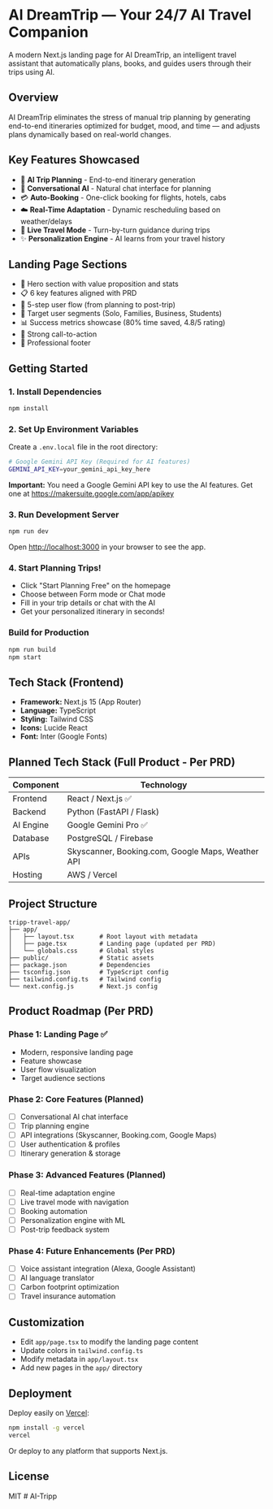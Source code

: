 # AI DreamTrip — Your 24/7 AI Travel Companion

A modern Next.js landing page for AI DreamTrip, an intelligent travel assistant that automatically plans, books, and guides users through their trips using AI.

## Overview

AI DreamTrip eliminates the stress of manual trip planning by generating end-to-end itineraries optimized for budget, mood, and time — and adjusts plans dynamically based on real-world changes.

## Key Features Showcased

- 🧠 **AI Trip Planning** - End-to-end itinerary generation
- 💬 **Conversational AI** - Natural chat interface for planning
- 💳 **Auto-Booking** - One-click booking for flights, hotels, cabs
- ☁️ **Real-Time Adaptation** - Dynamic rescheduling based on weather/delays
- 🧭 **Live Travel Mode** - Turn-by-turn guidance during trips
- ✨ **Personalization Engine** - AI learns from your travel history

## Landing Page Sections

- 🎯 Hero section with value proposition and stats
- 📋 6 key features aligned with PRD
- 🔄 5-step user flow (from planning to post-trip)
- 👥 Target user segments (Solo, Families, Business, Students)
- 📊 Success metrics showcase (80% time saved, 4.8/5 rating)
- 💬 Strong call-to-action
- 📄 Professional footer

## Getting Started

### 1. Install Dependencies

```bash
npm install
```

### 2. Set Up Environment Variables

Create a `.env.local` file in the root directory:

```bash
# Google Gemini API Key (Required for AI features)
GEMINI_API_KEY=your_gemini_api_key_here
```

**Important:** You need a Google Gemini API key to use the AI features. Get one at https://makersuite.google.com/app/apikey

### 3. Run Development Server

```bash
npm run dev
```

Open [http://localhost:3000](http://localhost:3000) in your browser to see the app.

### 4. Start Planning Trips!

- Click "Start Planning Free" on the homepage
- Choose between Form mode or Chat mode
- Fill in your trip details or chat with the AI
- Get your personalized itinerary in seconds!

### Build for Production

```bash
npm run build
npm start
```

## Tech Stack (Frontend)

- **Framework:** Next.js 15 (App Router)
- **Language:** TypeScript
- **Styling:** Tailwind CSS
- **Icons:** Lucide React
- **Font:** Inter (Google Fonts)

## Planned Tech Stack (Full Product - Per PRD)

| Component | Technology |
|-----------|------------|
| Frontend | React / Next.js ✅ |
| Backend | Python (FastAPI / Flask) |
| AI Engine | Google Gemini Pro ✅ |
| Database | PostgreSQL / Firebase |
| APIs | Skyscanner, Booking.com, Google Maps, Weather API |
| Hosting | AWS / Vercel |

## Project Structure

```
tripp-travel-app/
├── app/
│   ├── layout.tsx       # Root layout with metadata
│   ├── page.tsx         # Landing page (updated per PRD)
│   └── globals.css      # Global styles
├── public/              # Static assets
├── package.json         # Dependencies
├── tsconfig.json        # TypeScript config
├── tailwind.config.ts   # Tailwind config
└── next.config.js       # Next.js config
```

## Product Roadmap (Per PRD)

### Phase 1: Landing Page ✅
- Modern, responsive landing page
- Feature showcase
- User flow visualization
- Target audience sections

### Phase 2: Core Features (Planned)
- [ ] Conversational AI chat interface
- [ ] Trip planning engine
- [ ] API integrations (Skyscanner, Booking.com, Google Maps)
- [ ] User authentication & profiles
- [ ] Itinerary generation & storage

### Phase 3: Advanced Features (Planned)
- [ ] Real-time adaptation engine
- [ ] Live travel mode with navigation
- [ ] Booking automation
- [ ] Personalization engine with ML
- [ ] Post-trip feedback system

### Phase 4: Future Enhancements (Per PRD)
- [ ] Voice assistant integration (Alexa, Google Assistant)
- [ ] AI language translator
- [ ] Carbon footprint optimization
- [ ] Travel insurance automation

## Customization

- Edit `app/page.tsx` to modify the landing page content
- Update colors in `tailwind.config.ts`
- Modify metadata in `app/layout.tsx`
- Add new pages in the `app/` directory

## Deployment

Deploy easily on [Vercel](https://vercel.com):

```bash
npm install -g vercel
vercel
```

Or deploy to any platform that supports Next.js.

## License

MIT
#   A I - T r i p p  
 
